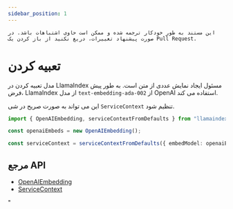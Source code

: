 ```yaml
---
sidebar_position: 1
---
```


`این مستند به طور خودکار ترجمه شده و ممکن است حاوی اشتباهات باشد. در صورت پیشنهاد تغییرات، دریغ نکنید از باز کردن یک Pull Request.`

# تعبیه کردن

مدل تعبیه کردن در LlamaIndex مسئول ایجاد نمایش عددی از متن است. به طور پیش فرض، LlamaIndex از مدل `text-embedding-ada-002` از OpenAI استفاده می کند.

این می تواند به صورت صریح در شی `ServiceContext` تنظیم شود.

```typescript
import { OpenAIEmbedding, serviceContextFromDefaults } from "llamaindex";

const openaiEmbeds = new OpenAIEmbedding();

const serviceContext = serviceContextFromDefaults({ embedModel: openaiEmbeds });
```

## مرجع API

- [OpenAIEmbedding](../../api/classes/OpenAIEmbedding.md)
- [ServiceContext](../../api/interfaces/ServiceContext.md)

"

